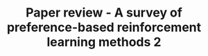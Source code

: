 ---
layout: post
title: Paper review - A survey of preference-based reinforcement learning methods 2
---
